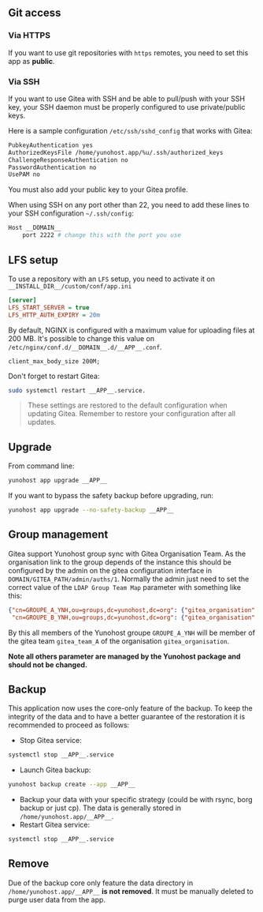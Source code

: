 ## Git access

### Via HTTPS

If you want to use git repositories with `https` remotes, you need to set this app as **public**.

### Via SSH

If you want to use Gitea with SSH and be able to pull/push with your SSH key, your SSH daemon must be properly configured to use private/public keys.

Here is a sample configuration `/etc/ssh/sshd_config` that works with Gitea:

```bash
PubkeyAuthentication yes
AuthorizedKeysFile /home/yunohost.app/%u/.ssh/authorized_keys
ChallengeResponseAuthentication no
PasswordAuthentication no
UsePAM no
```

You must also add your public key to your Gitea profile.

When using SSH on any port other than 22, you need to add these lines to your SSH configuration `~/.ssh/config`:

```bash
Host __DOMAIN__
    port 2222 # change this with the port you use
```

## LFS setup

To use a repository with an `LFS` setup, you need to activate it on `__INSTALL_DIR__/custom/conf/app.ini`

```ini
[server]
LFS_START_SERVER = true
LFS_HTTP_AUTH_EXPIRY = 20m
```

By default, NGINX is configured with a maximum value for uploading files at 200 MB. It's possible to change this value on `/etc/nginx/conf.d/__DOMAIN__.d/__APP__.conf`.

```nginx
client_max_body_size 200M;
```

Don't forget to restart Gitea:

```bash
sudo systemctl restart __APP__.service.
```

> These settings are restored to the default configuration when updating Gitea. Remember to restore your configuration after all updates.

## Upgrade

From command line:

```bash
yunohost app upgrade __APP__
```

If you want to bypass the safety backup before upgrading, run:

```bash
yunohost app upgrade --no-safety-backup __APP__
```

## Group management

Gitea support Yunohost group sync with Gitea Organisation Team.
As the organisation link to the group depends of the instance this should be configured by the admin on the gitea configuration interface in `DOMAIN/GITEA_PATH/admin/auths/1`.
Normally the admin just need to set the correct value of the `LDAP Group Team Map` parameter with something like this:
```json
{"cn=GROUPE_A_YNH,ou=groups,dc=yunohost,dc=org": {"gitea_organisation": ["gitea_team_A"]},
 "cn=GROUPE_B_YNH,ou=groups,dc=yunohost,dc=org": {"gitea_organisation": ["gitea_team_B"]}}
```

By this all members of the Yunohost groupe `GROUPE_A_YNH` will be member of the gitea team `gitea_team_A` of the organisation `gitea_organisation`.

**Note all others parameter are managed by the Yunohost package and should not be changed.**

## Backup

This application now uses the core-only feature of the backup. To keep the integrity of the data and to have a better guarantee of the restoration it is recommended to proceed as follows:

- Stop Gitea service:

```bash
systemctl stop __APP__.service
```

- Launch Gitea backup:

```bash
yunohost backup create --app __APP__
```

- Backup your data with your specific strategy (could be with rsync, borg backup or just cp). The data is generally stored in `/home/yunohost.app/__APP__`.
- Restart Gitea service:

```bash
systemctl stop __APP__.service
```

## Remove

Due of the backup core only feature the data directory in `/home/yunohost.app/__APP__` **is not removed**. It must be manually deleted to purge user data from the app.
